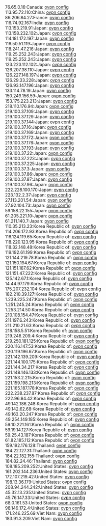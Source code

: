 76.65.0.16:Canada: [ovpn config](vpn/76_65_0_16.ovpn)  
113.95.72.110:China: [ovpn config](vpn/113_95_72_110.ovpn)  
86.206.84.27:France: [ovpn config](vpn/86_206_84_27.ovpn)  
116.74.92.167:India: [ovpn config](vpn/116_74_92_167.ovpn)  
113.153.219.91:Japan: [ovpn config](vpn/113_153_219_91.ovpn)  
113.158.232.102:Japan: [ovpn config](vpn/113_158_232_102.ovpn)  
114.181.172.197:Japan: [ovpn config](vpn/114_181_172_197.ovpn)  
116.50.51.119:Japan: [ovpn config](vpn/116_50_51_119.ovpn)  
118.241.47.216:Japan: [ovpn config](vpn/118_241_47_216.ovpn)  
119.25.252.243:Japan: [ovpn config](vpn/119_25_252_243.ovpn)  
119.25.252.243:Japan: [ovpn config](vpn/119_25_252_243.ovpn)  
123.223.112.102:Japan: [ovpn config](vpn/123_223_112_102.ovpn)  
126.207.38.110:Japan: [ovpn config](vpn/126_207_38_110.ovpn)  
126.227.148.197:Japan: [ovpn config](vpn/126_227_148_197.ovpn)  
126.29.33.228:Japan: [ovpn config](vpn/126_29_33_228.ovpn)  
126.93.147.196:Japan: [ovpn config](vpn/126_93_147_196.ovpn)  
133.114.78.19:Japan: [ovpn config](vpn/133_114_78_19.ovpn)  
150.249.156.59:Japan: [ovpn config](vpn/150_249_156_59.ovpn)  
153.175.223.213:Japan: [ovpn config](vpn/153_175_223_213.ovpn)  
218.110.176.94:Japan: [ovpn config](vpn/218_110_176_94.ovpn)  
219.100.37.109:Japan: [ovpn config](vpn/219_100_37_109.ovpn)  
219.100.37.129:Japan: [ovpn config](vpn/219_100_37_129.ovpn)  
219.100.37.144:Japan: [ovpn config](vpn/219_100_37_144.ovpn)  
219.100.37.16:Japan: [ovpn config](vpn/219_100_37_16.ovpn)  
219.100.37.169:Japan: [ovpn config](vpn/219_100_37_169.ovpn)  
219.100.37.172:Japan: [ovpn config](vpn/219_100_37_172.ovpn)  
219.100.37.176:Japan: [ovpn config](vpn/219_100_37_176.ovpn)  
219.100.37.193:Japan: [ovpn config](vpn/219_100_37_193.ovpn)  
219.100.37.22:Japan: [ovpn config](vpn/219_100_37_22.ovpn)  
219.100.37.223:Japan: [ovpn config](vpn/219_100_37_223.ovpn)  
219.100.37.225:Japan: [ovpn config](vpn/219_100_37_225.ovpn)  
219.100.37.3:Japan: [ovpn config](vpn/219_100_37_3.ovpn)  
219.100.37.86:Japan: [ovpn config](vpn/219_100_37_86.ovpn)  
219.100.37.87:Japan: [ovpn config](vpn/219_100_37_87.ovpn)  
219.100.37.96:Japan: [ovpn config](vpn/219_100_37_96.ovpn)  
222.228.100.170:Japan: [ovpn config](vpn/222_228_100_170.ovpn)  
223.132.2.37:Japan: [ovpn config](vpn/223_132_2_37.ovpn)  
27.113.201.54:Japan: [ovpn config](vpn/27_113_201_54.ovpn)  
27.92.104.73:Japan: [ovpn config](vpn/27_92_104_73.ovpn)  
59.158.22.155:Japan: [ovpn config](vpn/59_158_22_155.ovpn)  
61.205.221.10:Japan: [ovpn config](vpn/61_205_221_10.ovpn)  
61.211.140.7:Japan: [ovpn config](vpn/61_211_140_7.ovpn)  
110.35.213.23:Korea Republic of: [ovpn config](vpn/110_35_213_23.ovpn)  
114.206.172.93:Korea Republic of: [ovpn config](vpn/114_206_172_93.ovpn)  
116.124.119.65:Korea Republic of: [ovpn config](vpn/116_124_119_65.ovpn)  
118.220.123.95:Korea Republic of: [ovpn config](vpn/118_220_123_95.ovpn)  
118.32.148.48:Korea Republic of: [ovpn config](vpn/118_32_148_48.ovpn)  
119.192.61.199:Korea Republic of: [ovpn config](vpn/119_192_61_199.ovpn)  
121.144.219.78:Korea Republic of: [ovpn config](vpn/121_144_219_78.ovpn)  
121.150.194.67:Korea Republic of: [ovpn config](vpn/121_150_194_67.ovpn)  
121.151.187.62:Korea Republic of: [ovpn config](vpn/121_151_187_62.ovpn)  
121.151.47.222:Korea Republic of: [ovpn config](vpn/121_151_47_222.ovpn)  
125.142.67.1:Korea Republic of: [ovpn config](vpn/125_142_67_1.ovpn)  
14.44.97.179:Korea Republic of: [ovpn config](vpn/14_44_97_179.ovpn)  
175.207.232.104:Korea Republic of: [ovpn config](vpn/175_207_232_104.ovpn)  
182.210.39.127:Korea Republic of: [ovpn config](vpn/182_210_39_127.ovpn)  
1.239.225.247:Korea Republic of: [ovpn config](vpn/1_239_225_247.ovpn)  
1.251.245.24:Korea Republic of: [ovpn config](vpn/1_251_245_24.ovpn)  
1.253.214.50:Korea Republic of: [ovpn config](vpn/1_253_214_50.ovpn)  
210.108.154.47:Korea Republic of: [ovpn config](vpn/210_108_154_47.ovpn)  
211.197.6.243:Korea Republic of: [ovpn config](vpn/211_197_6_243.ovpn)  
211.210.21.63:Korea Republic of: [ovpn config](vpn/211_210_21_63.ovpn)  
218.158.5.51:Korea Republic of: [ovpn config](vpn/218_158_5_51.ovpn)  
219.248.209.4:Korea Republic of: [ovpn config](vpn/219_248_209_4.ovpn)  
219.250.181.125:Korea Republic of: [ovpn config](vpn/219_250_181_125.ovpn)  
220.116.147.53:Korea Republic of: [ovpn config](vpn/220_116_147_53.ovpn)  
220.119.196.67:Korea Republic of: [ovpn config](vpn/220_119_196_67.ovpn)  
221.142.139.209:Korea Republic of: [ovpn config](vpn/221_142_139_209.ovpn)  
221.144.100.175:Korea Republic of: [ovpn config](vpn/221_144_100_175.ovpn)  
221.144.34.217:Korea Republic of: [ovpn config](vpn/221_144_34_217.ovpn)  
221.148.146.133:Korea Republic of: [ovpn config](vpn/221_148_146_133.ovpn)  
221.153.2.215:Korea Republic of: [ovpn config](vpn/221_153_2_215.ovpn)  
221.159.198.213:Korea Republic of: [ovpn config](vpn/221_159_198_213.ovpn)  
221.165.187.178:Korea Republic of: [ovpn config](vpn/221_165_187_178.ovpn)  
222.238.237.87:Korea Republic of: [ovpn config](vpn/222_238_237_87.ovpn)  
222.96.94.42:Korea Republic of: [ovpn config](vpn/222_96_94_42.ovpn)  
49.142.186.248:Korea Republic of: [ovpn config](vpn/49_142_186_248.ovpn)  
49.142.62.68:Korea Republic of: [ovpn config](vpn/49_142_62_68.ovpn)  
49.163.20.247:Korea Republic of: [ovpn config](vpn/49_163_20_247.ovpn)  
49.254.149.185:Korea Republic of: [ovpn config](vpn/49_254_149_185.ovpn)  
59.10.221.161:Korea Republic of: [ovpn config](vpn/59_10_221_161.ovpn)  
59.19.14.127:Korea Republic of: [ovpn config](vpn/59_19_14_127.ovpn)  
59.25.43.187:Korea Republic of: [ovpn config](vpn/59_25_43_187.ovpn)  
61.82.185.112:Korea Republic of: [ovpn config](vpn/61_82_185_112.ovpn)  
159.192.176.128:Thailand: [ovpn config](vpn/159_192_176_128.ovpn)  
184.22.127.31:Thailand: [ovpn config](vpn/184_22_127_31.ovpn)  
184.22.182.155:Thailand: [ovpn config](vpn/184_22_182_155.ovpn)  
184.82.24.46:Thailand: [ovpn config](vpn/184_82_24_46.ovpn)  
108.185.209.252:United States: [ovpn config](vpn/108_185_209_252.ovpn)  
161.202.144.236:United States: [ovpn config](vpn/161_202_144_236.ovpn)  
172.107.219.42:United States: [ovpn config](vpn/172_107_219_42.ovpn)  
198.13.36.179:United States: [ovpn config](vpn/198_13_36_179.ovpn)  
208.94.244.242:United States: [ovpn config](vpn/208_94_244_242.ovpn)  
45.32.13.235:United States: [ovpn config](vpn/45_32_13_235.ovpn)  
45.76.147.33:United States: [ovpn config](vpn/45_76_147_33.ovpn)  
68.0.161.53:United States: [ovpn config](vpn/68_0_161_53.ovpn)  
98.149.172.4:United States: [ovpn config](vpn/98_149_172_4.ovpn)  
171.246.225.69:Viet Nam: [ovpn config](vpn/171_246_225_69.ovpn)  
183.91.3.209:Viet Nam: [ovpn config](vpn/183_91_3_209.ovpn)  
